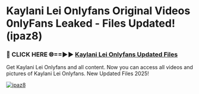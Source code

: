# Kaylani Lei Onlyfans Original Videos 0nlyFans Leaked - Files Updated! (ipaz8)

<h3>🔴 CLICK HERE 🌐==►► <a href="https://tinyurl.com/ms9xzufz" rel="nofollow">Kaylani Lei Onlyfans Updated Files</a></h3>

Get Kaylani Lei Onlyfans and all content. Now you can access all videos and pictures of Kaylani Lei Onlyfans. New Updated Files 2025!

[![ipaz8](https://i.imgur.com/ppqm5kG.gif)](https://tinyurl.com/ms9xzufz)
